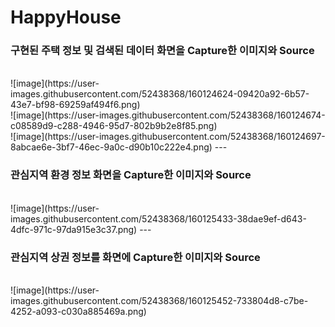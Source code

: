 # HappyHouse

<h3>구현된 주택 정보 및 검색된 데이터 화면을 Capture한 이미지와 Source</h3></br>  
![image](https://user-images.githubusercontent.com/52438368/160124624-09420a92-6b57-43e7-bf98-69259af494f6.png)</br>  
![image](https://user-images.githubusercontent.com/52438368/160124674-c08589d9-c288-4946-95d7-802b9b2e8f85.png)</br>  
![image](https://user-images.githubusercontent.com/52438368/160124697-8abcae6e-3bf7-46ec-9a0c-d90b10c222e4.png)  
---
<h3>관심지역 환경 정보 화면을 Capture한 이미지와 Source</h3></br>  
![image](https://user-images.githubusercontent.com/52438368/160125433-38dae9ef-d643-4dfc-971c-97da915e3c37.png)
---
<h3>관심지역 상권 정보를 화면에 Capture한 이미지와 Source</h3></br>  
![image](https://user-images.githubusercontent.com/52438368/160125452-733804d8-c7be-4252-a093-c030a885469a.png) 
